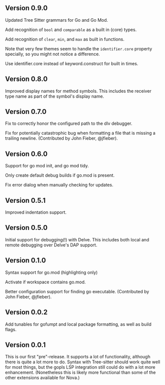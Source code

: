 ## Version 0.9.0

Updated Tree Sitter grammars for Go and Go Mod.

Add recognition of `bool` and `comparable` as a built in (core) types.

Add recognition of `clear`, `min`, and `max` as built in functions.

Note that very few themes seem to handle the `identifier.core` property specially, so
you might not notice a difference.

Use identifier.core instead of keyword.construct for built in times.

## Version 0.8.0

Improved display names for method symbols.
This includes the receiver type name as part of the symbol's display name.

## Version 0.7.0

Fix to correctly honor the configured path to the dlv debugger.

Fix for potentially catastrophic bug when formatting a file that is missing
a trailing newline. (Contributed by John Fieber, @jfieber).

## Version 0.6.0

Support for go mod init, and go mod tidy.

Only create default debug builds if go.mod is present.

Fix error dialog when manually checking for updates.

## Version 0.5.1

Improved indentation support.

## Version 0.5.0

Initial support for debugging(!) with Delve.
This includes both local and remote debugging over Delve's DAP support.

## Version 0.1.0

Syntax support for go.mod (highlighting only)

Activate if workspace contains go.mod.

Better configuration support for finding go executable.
(Contributed by John Fieber, @jfieber).

## Version 0.0.2

Add tunables for gofumpt and local package formatting, as well as build flags.

## Version 0.0.1

This is our first "pre"-release. It supports a lot of functionality, although there is
quite a lot more to do. Syntax with Tree-sitter should work quite well for most things,
but the gopls LSP integration still could do with a lot more enhancement. (Nonetheless
this is likely more functional than some of the other extensions available for Nova.)
